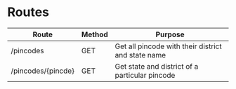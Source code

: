# Routes 

Route  | Method | Purpose
------------- | ------------- | -------------
/pincodes  | GET | Get all pincode with their district and state name 
/pincodes/{pincde}  | GET | Get state and district of a particular pincode

